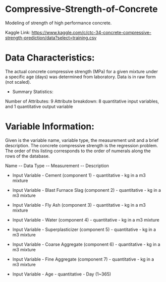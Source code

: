 # Compressive-Strength-of-Concrete
Modeling of strength of high performance concrete.

Kaggle Link: https://www.kaggle.com/c/ctc-34-concrete-compressive-strength-prediction/data?select=training.csv

# Data Characteristics:

The actual concrete compressive strength (MPa) for a given mixture under a
specific age (days) was determined from laboratory. Data is in raw form (not scaled).

- Summary Statistics:

Number of Attributes: 9
Attribute breakdown: 8 quantitative input variables, and 1 quantitative output variable

# Variable Information:

Given is the variable name, variable type, the measurement unit and a brief description.
The concrete compressive strength is the regression problem. The order of this listing
corresponds to the order of numerals along the rows of the database.

Name -- Data Type -- Measurement -- Description

- Input Variable - Cement (component 1) - quantitative - kg in a m3 mixture 

- Input Variable - Blast Furnace Slag (component 2) - quantitative - kg in a m3 mixture 

- Input Variable - Fly Ash (component 3) - quantitative - kg in a m3 mixture 

- Input Variable - Water (component 4) - quantitative - kg in a m3 mixture 

- Input Variable - Superplasticizer (component 5) - quantitative - kg in a m3 mixture 

- Input Variable - Coarse Aggregate (component 6) - quantitative - kg in a m3 mixture 

- Input Variable - Fine Aggregate (component 7) - quantitative - kg in a m3 mixture 

- Input Variable - Age - quantitative - Day (1~365) 
